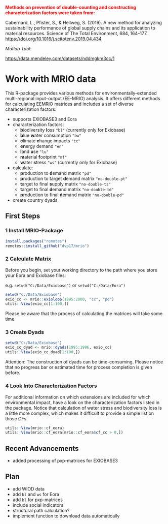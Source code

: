 <span style="color:red">**Methods on prevention of double-counting and
constructing characterization factors were taken from:**</span>

Cabernard, L., Pfister, S., & Hellweg, S. (2019). A new method for
analyzing sustainability performance of global supply chains and its
application to material resources. Science of The Total Environment,
684, 164–177.
<a href="https://doi.org/10.1016/j.scitotenv.2019.04.434" class="uri">https://doi.org/10.1016/j.scitotenv.2019.04.434</a>

*Matlab Tool:*

<a href="https://data.mendeley.com/datasets/nddmgkm3cc/1" class="uri">https://data.mendeley.com/datasets/nddmgkm3cc/1</a>

Work with MRIO data
===================

This R-package provides various methods for environmentally-extended
multi-regional input–output (EE-MRIO) analysis. It offers different
methods for calculating EEMRIO matrices and includes a set of diverse
characterization factors.

-   supports EXIOBASE3 and Eora
-   characterization factors:
    -   **b**iodiversity **l**oss `"bl"` (currently only for Exiobase)
    -   **b**lue **w**ater consumption `"bw"`
    -   **c**limate **c**hange impacts `"cc"`
    -   **en**ergy demand `"en"`
    -   **l**and **u**se `"lu"`
    -   **m**aterial **f**ootprint `"mf"`
    -   **w**ater **s**tress `"ws"` (currently only for Exiobase)
-   calculate:
    -   **p**roduction to **d**emand matrix `"pd"`
    -   **p**roduction to target **d**emand matrix `"no-double-pt"`
    -   **t**arget to final **s**upply matrix `"no-double-ts"`
    -   **t**arget to final **d**emand matrix `"no-double-td"`
    -   **p**roduction to final **d**emand matrix `"no-double-pd"`
-   create country dyads

First Steps
-----------

### 1 Install MRIO-Package

``` r
install.packages("remotes")
remotes::install_github("dvp17/mrio")
```

### 2 Calculate Matrix

Before you begin, set your working directory to the path where you store
your Eora and Exiobase files:

e.g. `setwd("C:/Data/Exiobase")` or `setwd("C:/Data/Eora")`

``` r
setwd("C:/Data/Exiobase")
exio_cc <- mrio::exioloop(1995:2000, "cc", "pd")
utils::View(exio_cc[1:100,])
```

Please be aware that the process of calculating the matrices will take
some time.

### 3 Create Dyads

``` r
setwd("C:/Data/Exiobase")
exio_cc_dyad <- mrio::dyads(1995:1996, exio_cc)
utils::View(exio_cc_dyad[1:100,])
```

Attention: The construction of dyads can be time-consuming. Please
notice that no progress bar or estimated time for process completion is
given before.

### 4 Look Into Characterization Factors

For additional information on which extensions are included for which
environmental impact, have a look on the characterization factors listed
in the package. Notice that calculation of water stress and biodiversity
loss is a little more complex, which makes it difficult to provide a
simple list on those CFs.

``` r
utils::View(mrio::cf_eora)
utils::View(mrio::cf_eora[mrio::cf_eora$cf_cc > 0,])
```

Recent Advancements
-------------------

-   added processing of pxp-matrices for EXIOBASE3

Plan
----

-   add WIOD data
-   add `bl` and `ws` for Eora
-   add `bl` for pxp-matrices
-   include social indicators
-   structural path calculation?
-   implement function to download data automatically
